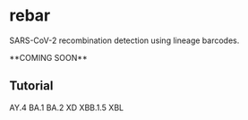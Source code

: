 # rebar

SARS-CoV-2 recombination detection using lineage barcodes.

\*\*COMING SOON\*\*

## Tutorial

AY.4
BA.1
BA.2
XD
XBB.1.5
XBL

